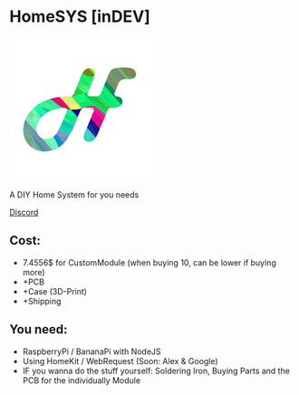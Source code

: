 #  HomeSYS [inDEV]
![logo](https://github.com/lucsoft-DevTeam/HomeSYS/blob/master/logo1.png?raw=true)

  A DIY Home System for you needs
  
   [Discord](https://discord.gg/9GHYtuu)

## Cost:
 
 - 7.4556$ for CustomModule (when buying 10, can be lower if buying more) 
 - +PCB
 - +Case (3D-Print)
 - +Shipping
## You need:

 - RaspberryPi / BananaPi with NodeJS
 - Using HomeKit / WebRequest (Soon: Alex & Google)
 - IF you wanna do the stuff yourself: Soldering Iron, Buying Parts and the PCB for the individually Module

 
